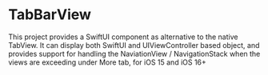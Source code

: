 # TabBarView
This project provides a SwiftUI component as alternative to the native TabView. It can display both SwiftUI and UIViewController based object, and provides support for handling the NaviationView / NavigationStack when the views are exceeding under More tab, for iOS 15 and iOS 16+ 

